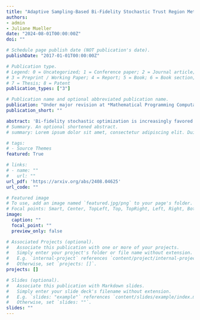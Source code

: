 ```yaml
---
title: "Adaptive Sampling-Based Bi-Fidelity Stochastic Trust Region Method for Derivative-Free Stochastic Optimization"
authors:
- admin
- Juliane Mueller
date: "2024-08-01T00:00:00Z"
doi: ""

# Schedule page publish date (NOT publication's date).
publishDate: "2017-01-01T00:00:00Z"

# Publication type.
# Legend: 0 = Uncategorized; 1 = Conference paper; 2 = Journal article;
# 3 = Preprint / Working Paper; 4 = Report; 5 = Book; 6 = Book section;
# 7 = Thesis; 8 = Patent
publication_types: ["3"]

# Publication name and optional abbreviated publication name.
publication: "Under major revision at *Mathematical Programming Computation*"
publication_short: ""

abstract: 'Bi-fidelity stochastic optimization is increasingly favored for streamlining optimization processes by employing a cost-effective low-fidelity (LF) function, with the goal of optimizing a more expensive high-fidelity (HF) function. In this paper, we introduce ASTRO-BFDF, a new adaptive sampling trust region method specifically designed for solving unconstrained bi-fidelity stochastic derivative-free optimization problems. Within ASTRO-BFDF, the LF function serves two purposes: first, to identify better iterates for the HF function when a high correlation between them is indicated by the optimization process, and second, to reduce the variance of the HF function estimates by Bi-fidelity Monte Carlo (BFMC). In particular, the sample sizes are dynamically determined with the option of employing either crude Monte Carlo or BFMC, while balancing optimization error and sampling error. We demonstrate that the iterates generated by ASTRO-BFDF converge to the first-order stationary point almost surely. Additionally, we numerically demonstrate the superiority of our proposed algorithm by testing it on synthetic problems and simulation optimization problems with discrete event simulations.'
# Summary. An optional shortened abstract.
# summary: Lorem ipsum dolor sit amet, consectetur adipiscing elit. Duis posuere tellus ac convallis placerat. Proin tincidunt magna sed ex sollicitudin condimentum.

# tags:
# - Source Themes
featured: True

# links:
# - name: ""
#   url: ""
url_pdf: 'https://arxiv.org/abs/2408.04625'
url_code: ""

# Featured image
# To use, add an image named `featured.jpg/png` to your page's folder. 
# Focal points: Smart, Center, TopLeft, Top, TopRight, Left, Right, BottomLeft, Bottom, BottomRight.
image:
  caption: ""
  focal_point: ""
  preview_only: false

# Associated Projects (optional).
#   Associate this publication with one or more of your projects.
#   Simply enter your project's folder or file name without extension.
#   E.g. `internal-project` references `content/project/internal-project/index.md`.
#   Otherwise, set `projects: []`.
projects: []

# Slides (optional).
#   Associate this publication with Markdown slides.
#   Simply enter your slide deck's filename without extension.
#   E.g. `slides: "example"` references `content/slides/example/index.md`.
#   Otherwise, set `slides: ""`.
slides: ""
---
```

